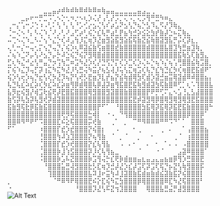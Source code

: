 ⠀⠀⠀⠀⠀⠀⠀⠀⣀⣀⣤⡴⠾⠷⠾⠷⠿⠾⠷⠿⠶⢷⣤⣤⣀⣀⣀⣀⣀⣤⣠⣀⢀⠀⠀⠀⠀⠀⠀⠀⠀⠀⠀⠀⠀⠀
⠀⠀⠀⣀⡤⠖⠒⡛⣉⠩⢁⠢⡑⢂⠲⡐⠢⢆⡱⢌⡜⢠⢃⡜⡩⡉⢍⠩⡉⢍⡩⢻⠛⣛⠳⠶⣄⠀⠀⠀⠀⠀⠀⠀⠀⠀
⢀⠒⡌⢡⠒⡨⢑⠰⠠⢃⠅⢣⠘⡄⢣⠘⡡⢊⡔⣢⢌⢣⠎⡴⣡⠝⣢⢣⡙⢦⡑⣣⠹⣄⠫⡜⡹⢷⣄⠀⠀⠀⠀⠀⠀⠀
⢈⠒⢌⠢⠘⡄⠣⢌⠱⡈⠜⡠⢃⠜⣠⢋⡴⢃⢮⡑⣎⢧⡛⣴⣃⡟⣦⢳⣚⡵⣪⣕⣳⡞⣷⡼⣑⠦⣍⢷⣄⠀⠀⠀⠀⠀
⠤⢉⠢⢌⠱⣀⠣⠌⢢⠑⣌⡑⢎⠼⣠⢳⡸⣍⢶⡹⣜⣶⣻⣵⣯⣻⣵⣯⢯⣷⣝⣮⢷⣿⣽⣻⣧⡛⡬⢎⡽⣆⡀⠀⠀⠀
⢄⢃⠒⡌⠒⢤⢂⡍⢢⡙⢤⡙⡌⢮⡱⢆⠿⣽⣮⣷⢫⣶⣿⣿⣞⣷⣿⣿⣿⣿⣿⣾⣿⣿⣿⣧⣿⣹⢳⣛⣶⣹⢷⡀⠀⠀
⠌⢦⠱⣈⠝⡤⢣⠜⣢⡙⡤⡓⠼⣑⢮⡙⢮⡝⣻⢿⣿⣾⣿⣿⣿⣿⣿⣿⣿⣿⣿⣿⣿⣿⣿⣿⣿⣿⣯⢷⣣⢏⣷⣻⣄⠀
⣋⢆⠳⣌⠚⣔⢣⠛⣤⡙⡲⢩⢳⣉⠶⣩⠳⣜⡱⢎⡜⣙⢫⡙⡍⢎⡱⣉⢎⡱⢌⠦⡑⢦⠱⡌⢦⢡⢛⣿⣿⣮⢷⣩⣿⡀
⡍⢮⠱⣌⡹⢤⡋⡽⢰⣍⠳⣍⠳⣜⡸⢣⣛⢬⠳⣭⡜⢦⣣⢼⡸⢥⢣⣍⢶⣩⢎⢧⡙⣎⢳⣙⣎⡳⢎⢶⣿⣟⣯⣾⠟⠁
⢮⡱⢣⢖⡱⢦⡙⣖⢣⢎⡳⣜⡹⢦⡝⢣⢞⡣⣟⣶⡹⣇⡞⣦⡝⣮⢷⣾⢿⣳⢏⣾⡱⣽⣚⣶⣭⢿⣽⣾⠿⠾⣿⣿⣦⡄
⢧⣙⢧⣎⠵⣎⡵⢎⡳⣎⠵⣎⡵⣶⢻⡿⣾⢿⣿⢧⡿⣼⡽⣶⢻⣯⣿⣟⣯⢷⣻⣾⣽⣳⢯⣷⣿⠿⢋⡁⢆⠡⢹⣿⣿⣧
⣧⡻⣖⢮⣻⡜⢾⣩⢗⣮⢟⡼⣟⣿⣯⣿⣿⣿⢿⣻⣿⣿⣻⣽⣿⣿⣷⣿⣿⣿⣿⡟⠟⡛⢋⠍⣄⠢⣡⢘⣄⣣⣼⣿⣿⣿
⣷⢫⡽⢧⣳⡽⢧⣻⢞⡽⣾⣽⣿⣿⣿⣿⣿⣿⣿⣿⣿⣿⣿⣿⣿⣿⣿⣯⣟⡾⣽⣻⢿⡿⣿⢿⣻⢿⣻⢿⣻⣟⣯⣿⣿⣿
⣯⣷⣻⢯⣗⡿⣯⣷⣯⣿⣿⣿⣿⣿⣿⣿⣿⣿⣿⣿⡟⠋⠁⠀⠘⣿⣿⣿⣿⣿⣳⣯⢿⡽⣯⢿⡽⣯⣟⣯⣷⣿⣿⣿⣿⠓
⣿⣿⣿⣿⣿⣿⣿⣿⣿⣿⣿⣿⢟⡻⢯⣿⣿⣿⣓⢾⡇⠀⠐⠠⠀⠙⢻⣿⣿⣿⣿⣿⣿⣿⣿⣿⣿⣿⣿⣿⡿⣿⣿⡿⠁⠀
⣿⣿⠿⠻⠛⠟⠋⠩⣿⣿⣿⣏⠮⣕⢯⣿⣿⣿⡭⢞⣷⠀⠀⢀⠁⠀⡀⠀⠉⠛⠻⠿⠿⠿⠛⠛⠩⠙⠁⠁⠀⣿⣿⣿⠀⠀
⠋⠁⠀⠀⠀⠀⠀⠰⣿⣿⣿⡏⣞⡱⣞⣿⣿⣿⡝⢮⣿⡆⠀⠀⠠⠀⠀⠀⠂⢀⠀⠀⠀⠀⢀⠀⠄⠀⠀⠁⢠⣿⣿⣿⣦⠀
⠀⠀⠀⠀⠀⠀⠀⢘⣿⣿⣿⢳⠼⣱⣹⣿⣿⣿⡝⢦⢻⣷⠀⠈⠀⡀⠈⠀⠀⡀⠀⠀⠂⠀⠀⠀⠀⢀⠈⠀⢰⣿⣿⣿⣿⠀
⠀⠀⠀⠀⠀⠀⠀⢈⣿⣿⣿⡏⣞⡱⢞⣿⣿⣿⡝⣎⢧⢻⣧⠀⠀⠠⠀⠄⠂⠀⠀⠄⠀⠂⠀⠁⠄⠠⠀⠠⣿⣿⣿⣿⣿⠀
⠀⠀⠀⠀⠀⠀⠀⢈⣿⣿⣿⡷⣸⢱⣫⣿⣿⣿⡽⡸⢎⢧⢻⣦⣀⠀⠀⠀⠀⠈⠀⠀⠀⠐⠈⠀⠀⠀⣠⣽⠿⣿⣿⣿⠁⠀
⠀⠀⠀⠀⠀⠀⠀⠨⣿⣿⣿⡷⣡⠧⣝⣿⣿⣿⡷⣩⢻⢬⡓⣎⢟⡷⣾⣶⣶⣤⣆⣤⣠⣄⣤⣦⣶⡿⢻⡱⣛⣿⣿⣟⠀⠀
⠀⠀⠀⠀⠀⠀⠀⠀⠘⣿⣿⣿⣥⣛⢼⣻⣿⣿⣗⡣⣏⢶⡹⣚⡼⣜⡱⣎⡼⣩⢏⡽⣩⢏⢯⡙⡦⣝⢣⢷⣻⣿⣿⡯⠀⠀
⠀⠀⠀⠀⠀⠀⠀⠀⠀⢹⣿⣿⣿⣿⣿⣿⣿⣿⣧⠽⣸⠖⣭⢳⠼⣸⣽⣿⣷⣯⣾⣶⣷⣾⣮⣽⣷⣯⡝⢮⣿⣿⣿⡇⠀⠀
⡀⠀⠀⠀⠀⠀⠀⠀⠀⠀⠈⠛⠿⠻⠟⢿⣿⣿⣟⠮⡕⣏⢮⠳⣍⣳⣿⣿⣿⡿⢿⣿⣿⣿⣿⠿⣏⠳⣜⢯⣿⣿⣿⠃⠀⠀
⠐⠀⠀⠀⠀⠀⠀⠀⠀⠀⠀⠀⠀⠀⠀⠘⣿⣿⣿⡹⣜⢣⠯⣝⢲⣹⣿⣿⣿⠀⠀⢿⣿⣿⣧⣛⣬⡛⣼⣻⣿⣿⣿⠀⠀⠀
![Alt Text](https://media.giphy.com/media/vFKqnCdLPNOKc/giphy.gif)
